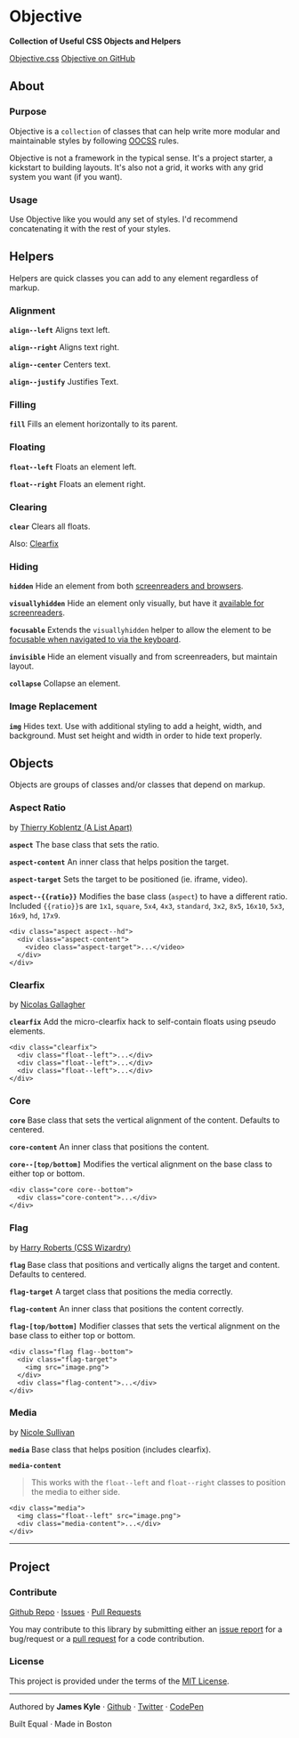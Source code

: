 # Objective

**Collection of Useful CSS Objects and Helpers**

<a href="objective.css" class="button button--primary">Objective.css</a>
<a href="http://github.com/thejameskyle/objective" class="button">Objective on GitHub</a>

## About

### Purpose

Objective is a `collection` of classes that can help write more modular and maintainable styles by following [OOCSS](http://coding.smashingmagazine.com/2011/12/12/an-introduction-to-object-oriented-css-oocss/) rules.

Objective is not a framework in the typical sense. It's a project starter, a kickstart to building layouts. It's also not a grid, it works with any grid system you want (if you want).

### Usage

Use Objective like you would any set of styles. I'd recommend concatenating it with the rest of your styles.

## Helpers

Helpers are quick classes you can add to any element regardless of markup.

### Alignment

**`align--left`** Aligns text left.

**`align--right`** Aligns text right.

**`align--center`** Centers text.

**`align--justify`** Justifies Text.

### Filling

**`fill`** Fills an element horizontally to its parent.

### Floating

**`float--left`** Floats an element left.

**`float--right`** Floats an element right.

### Clearing

**`clear`** Clears all floats.

Also: [Clearfix](#clearfix)

### Hiding

**`hidden`** Hide an element from both [screenreaders and browsers](http://h5bp.com/u).

**`visuallyhidden`** Hide an element only visually, but have it [available for screenreaders](http://h5bp.com/v).

**`focusable`** Extends the `visuallyhidden` helper to allow the element to be [focusable when navigated to via the keyboard](http://h5bp.com/p).

**`invisible`** Hide an element visually and from screenreaders, but maintain layout.

**`collapse`** Collapse an element.

### Image Replacement

**`img`** Hides text. Use with additional styling to add a height, width, and background. Must set height and width in order to hide text properly.

## Objects

Objects are groups of classes and/or classes that depend on markup.

### Aspect Ratio

by [Thierry Koblentz (A List Apart)](http://alistapart.com/article/creating-intrinsic-ratios-for-video)

**`aspect`** The base class that sets the ratio.

**`aspect-content`** An inner class that helps position the target.

**`aspect-target`** Sets the target to be positioned (ie. iframe, video).

**`aspect--{{ratio}}`** Modifies the base class (`aspect`) to have a different ratio. Included `{{ratio}}`s are `1x1`, `square`, `5x4`, `4x3`, `standard`, `3x2`, `8x5`, `16x10`, `5x3`, `16x9`, `hd`, `17x9`.


```
<div class="aspect aspect--hd">
  <div class="aspect-content">
    <video class="aspect-target">...</video>
  </div>
</div>
```

### Clearfix

by [Nicolas Gallagher](http://nicolasgallagher.com/micro-clearfix-hack/)

**`clearfix`** Add the micro-clearfix hack to self-contain floats using pseudo elements.

```
<div class="clearfix">
  <div class="float--left">...</div>
  <div class="float--left">...</div>
  <div class="float--left">...</div>
</div>
```

### Core

**`core`** Base class that sets the vertical alignment of the content. Defaults to centered.

**`core-content`** An inner class that positions the content.

**`core--[top/bottom]`** Modifies the vertical alignment on the base class to either top or bottom.

```
<div class="core core--bottom">
  <div class="core-content">...</div>
</div>
```

### Flag

by [Harry Roberts (CSS Wizardry)](http://csswizardry.com/2013/05/the-flag-object/)

**`flag`** Base class that positions and vertically aligns the target and content. Defaults to centered.

**`flag-target`** A target class that positions the media correctly.

**`flag-content`** An inner class that positions the content correctly.

**`flag-[top/bottom]`** Modifier classes that sets the vertical alignment on the base class to either top or bottom.

```
<div class="flag flag--bottom">
  <div class="flag-target">
    <img src="image.png">
  </div>
  <div class="flag-content">...</div>
</div>
```

### Media

by [Nicole Sullivan](http://www.stubbornella.org/content/2010/06/25/the-media-object-saves-hundreds-of-lines-of-code/)

**`media`** Base class that helps position (includes clearfix).

**`media-content`**

> This works with the `float--left` and `float--right` classes to position the media to either side.

```
<div class="media">
  <img class="float--left" src="image.png">
  <div class="media-content">...</div>
</div>
```

---

## Project

### Contribute

[Github Repo](https://github.com/thejameskyle/objective/) · [Issues](https://github.com/thejameskyle/objective/issues) · [Pull Requests](https://github.com/thejameskyle/objective/pulls)

You may contribute to this library by submitting either an [issue report](https://github.com/thejameskyle/objective/issues) for a bug/request or a [pull request](https://github.com/thejameskyle/objective/pulls) for a code contribution.

### License

This project is provided under the terms of the [MIT License](LICENSE.md).

---

Authored by **James Kyle** · [Github](http://github.com/thejameskyle) · [Twitter](http://twitter.com/thejameskyle) · [CodePen](http://codepen.io/thejameskyle)

Built Equal · Made in Boston
